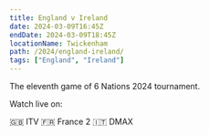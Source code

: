 ```yaml
---
title: England v Ireland
date: 2024-03-09T16:45Z
endDate: 2024-03-09T18:45Z
locationName: Twickenham
path: /2024/england-ireland/
tags: ["England", "Ireland"]
---
```


The eleventh game of 6 Nations 2024 tournament.

Watch live on:

🇬🇧 ITV 
🇫🇷 France 2 
🇮🇹 DMAX 
